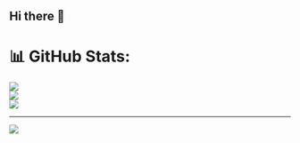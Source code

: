 ## Hi there 👋

<!--
**azzamfarrasruslani/azzamfarrasruslani** is a ✨ _special_ ✨ repository because its `README.md` (this file) appears on your GitHub profile.

Here are some ideas to get you started:

- 🔭 I’m currently working on ...
- 🌱 I’m currently learning ...
- 👯 I’m looking to collaborate on ...
- 🤔 I’m looking for help with ...
- 💬 Ask me about ...
- 📫 How to reach me: ...
- 😄 Pronouns: ...
- ⚡ Fun fact: ...
-->


# 📊 GitHub Stats:
![](https://github-readme-stats.vercel.app/api?username=azzamfarrasruslani&theme=dark&hide_border=false&include_all_commits=true&count_private=true)<br/>
![](https://nirzak-streak-stats.vercel.app/?user=azzamfarrasruslani&theme=dark&hide_border=false)<br/>
![](https://github-readme-stats.vercel.app/api/top-langs/?username=azzamfarrasruslani&theme=dark&hide_border=false&include_all_commits=true&count_private=true&layout=compact)

---
[![](https://visitcount.itsvg.in/api?id=azzamfarrasruslani&icon=0&color=0)](https://visitcount.itsvg.in)

<!-- Proudly created with GPRM ( https://gprm.itsvg.in ) -->
